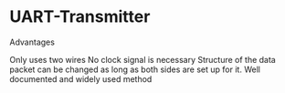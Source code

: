 # UART-Transmitter

Advantages

Only uses two wires
No clock signal is necessary
Structure of the data packet can be changed as long as both sides are set up
for it.
Well documented and widely used method
